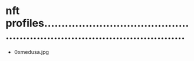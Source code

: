 # nft profiles..............................................................................................
- 0xmedusa.jpg
